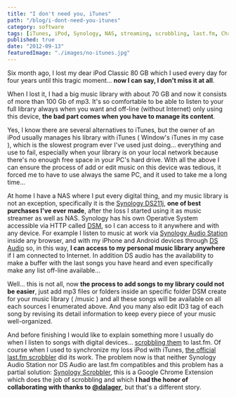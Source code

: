 ```yaml
---
title: "I don't need you, iTunes"
path: "/blog/i-dont-need-you-itunes"
category: software
tags: [iTunes, iPod, Synology, NAS, streaming, scrobbling, last.fm, Chrome]
published: true
date: "2012-09-13"
featuredImage: "./images/no-itunes.jpg"
---
```


<p>
	Six month ago, I lost my dear iPod Classic 80 GB which I used every day for four years until this tragic moment... <strong>now I can say, I don't miss it at all</strong>.
</p>
<p>
	When I lost it, I had a big music library with about 70 GB and now it consists of more than 100 Gb of mp3. It's so comfortable to be able to listen to your full library always when you want and off-line (without Internet) only using this device, <strong>the bad part comes when you have to manage its content</strong>.
</p>
<p>
	Yes, I know there are several alternatives to iTunes, but the owner of an iPod usually manages his library with iTunes ( Window's iTunes in my case ), which is the slowest program ever I've used just doing... everything and use to fail, especially when your library is on your local network because there's no enough free space in your PC's hard drive. With all the above I can ensure the process of add or edit music on this device was tedious, it forced me to have to use always the same PC, and it used to take me a long time...
</p>
<p>
	At home I have a NAS where I put every digital thing, and my music library is not an exception, specifically it is the <a href='http://www.synology.com/us/products/DS211j/index.php' target='_blank'>Synology DS211j</a>, <strong>one of best purchases I've ever made</strong>, after the loss I started using it as music streamer as well as NAS. Synology has his own Operative System accessible via HTTP called <a href='http://www.synology.com/dsm/index.php?lang=us' target='_blank'>DSM</a>, so I can access to it anywhere and with any device. For example I listen to music at work via <a href='http://www.synology.com/dsm/home_home_applications_audio_station.php?lang=us' target='_blank'>Synology Audio Station</a> inside any browser, and with my iPhone and Android devices through <a href='http://www.synology.com/dsm/home_mobile_support_ds_audio.php?lang=us' target='_blank'>DS Audio</a> so, in this way, <strong>I can access to my personal music library anywhere </strong>if I am connected to Internet. In addition DS audio has the availability to make a buffer with the last songs you have heard and even specifically make any list off-line available...
</p>
<p>
	Well... this is not all, now <strong>the process to add songs to my library could not be easier</strong>, just add mp3 files or folders inside an specific folder DSM create for your music library ( /music ) and all these songs will be available on all each sources I enumerated above. And you many also edit ID3 tag of each song by revising its detail information to keep every piece of your music well-organized.
</p>
<p>
	And before finishing I would like to explain something more I usually do when I listen to songs with digital devices... <a href='http://www.last.fm/help/faq?category=Scrobbling' target='_blank'>scrobbling them</a> to last.fm. Of course when I used to synchronize my loss iPod with iTunes, <a href='http://www.last.fm/download' target='_blank'>the official last.fm scrobbler</a> did its work. The problem now is that neither Synology Audio Station nor DS Audio are last.fm compatibles and this problem has a partial solution: <a href='http://synologyscrobbler.apphb.com/' target='_blank'>Synology Scrobbler</a>, this is a Google Chrome Extension which does the job of scrobbling and  which <strong>I had the honor of collaborating with thanks to <a href='http://twitter.com/dalager' target='_blank'>@dalager</a></strong>, but that's a different story.
</p>
